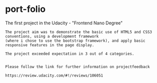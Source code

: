 # port-folio

The first project in the Udacity - "Frontend Nano Degree"

    The project aim was to demonstrate the basic use of HTML5 and CSS3 conventions, using a development framework
    (where i chose to use the bootstrap framework), and apply basic responsive features in the page display. 
    
    The project exceeded expectation in 3 out of 4 categories.
    
    
    Please follow the link for further information on projectfeedback
    
    https://review.udacity.com/#!/reviews/106051
    
